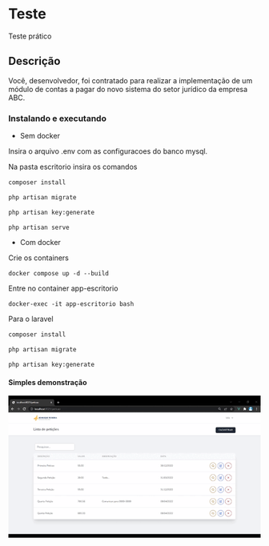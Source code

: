 # Teste 

Teste prático

## Descrição

Você, desenvolvedor, foi contratado para realizar a implementação de um módulo
de contas a pagar do novo sistema do setor jurídico da empresa ABC.

### Instalando e executando

* Sem docker

Insira o arquivo .env com as configuracoes do banco mysql.

Na pasta escritorio insira os comandos
```
composer install
```
```
php artisan migrate
```
```
php artisan key:generate
```
```
php artisan serve
```

* Com docker

Crie os containers
```
docker compose up -d --build
```
Entre no container app-escritorio
```
docker-exec -it app-escritorio bash
```
Para o laravel
```
composer install
```
```
php artisan migrate
```
```
php artisan key:generate
```


#### Simples demonstração



<img src='escritorio\public\to_readme\preview.gif'>